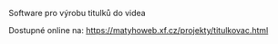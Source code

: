 Software pro výrobu titulků do videa

Dostupné online na:
https://matyhoweb.xf.cz/projekty/titulkovac.html
